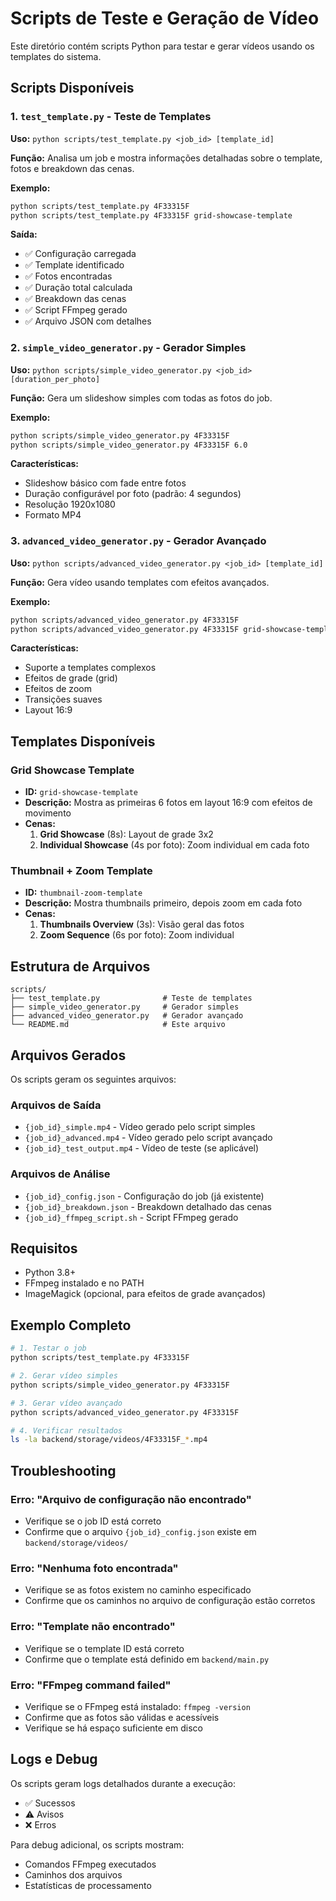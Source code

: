 # Scripts de Teste e Geração de Vídeo

Este diretório contém scripts Python para testar e gerar vídeos usando os templates do sistema.

## Scripts Disponíveis

### 1. `test_template.py` - Teste de Templates
**Uso:** `python scripts/test_template.py <job_id> [template_id]`

**Função:** Analisa um job e mostra informações detalhadas sobre o template, fotos e breakdown das cenas.

**Exemplo:**
```bash
python scripts/test_template.py 4F33315F
python scripts/test_template.py 4F33315F grid-showcase-template
```

**Saída:**
- ✅ Configuração carregada
- ✅ Template identificado
- ✅ Fotos encontradas
- ✅ Duração total calculada
- ✅ Breakdown das cenas
- ✅ Script FFmpeg gerado
- ✅ Arquivo JSON com detalhes

### 2. `simple_video_generator.py` - Gerador Simples
**Uso:** `python scripts/simple_video_generator.py <job_id> [duration_per_photo]`

**Função:** Gera um slideshow simples com todas as fotos do job.

**Exemplo:**
```bash
python scripts/simple_video_generator.py 4F33315F
python scripts/simple_video_generator.py 4F33315F 6.0
```

**Características:**
- Slideshow básico com fade entre fotos
- Duração configurável por foto (padrão: 4 segundos)
- Resolução 1920x1080
- Formato MP4

### 3. `advanced_video_generator.py` - Gerador Avançado
**Uso:** `python scripts/advanced_video_generator.py <job_id> [template_id]`

**Função:** Gera vídeo usando templates com efeitos avançados.

**Exemplo:**
```bash
python scripts/advanced_video_generator.py 4F33315F
python scripts/advanced_video_generator.py 4F33315F grid-showcase-template
```

**Características:**
- Suporte a templates complexos
- Efeitos de grade (grid)
- Efeitos de zoom
- Transições suaves
- Layout 16:9

## Templates Disponíveis

### Grid Showcase Template
- **ID:** `grid-showcase-template`
- **Descrição:** Mostra as primeiras 6 fotos em layout 16:9 com efeitos de movimento
- **Cenas:**
  1. **Grid Showcase** (8s): Layout de grade 3x2
  2. **Individual Showcase** (4s por foto): Zoom individual em cada foto

### Thumbnail + Zoom Template
- **ID:** `thumbnail-zoom-template`
- **Descrição:** Mostra thumbnails primeiro, depois zoom em cada foto
- **Cenas:**
  1. **Thumbnails Overview** (3s): Visão geral das fotos
  2. **Zoom Sequence** (6s por foto): Zoom individual

## Estrutura de Arquivos

```
scripts/
├── test_template.py              # Teste de templates
├── simple_video_generator.py     # Gerador simples
├── advanced_video_generator.py   # Gerador avançado
└── README.md                     # Este arquivo
```

## Arquivos Gerados

Os scripts geram os seguintes arquivos:

### Arquivos de Saída
- `{job_id}_simple.mp4` - Vídeo gerado pelo script simples
- `{job_id}_advanced.mp4` - Vídeo gerado pelo script avançado
- `{job_id}_test_output.mp4` - Vídeo de teste (se aplicável)

### Arquivos de Análise
- `{job_id}_config.json` - Configuração do job (já existente)
- `{job_id}_breakdown.json` - Breakdown detalhado das cenas
- `{job_id}_ffmpeg_script.sh` - Script FFmpeg gerado

## Requisitos

- Python 3.8+
- FFmpeg instalado e no PATH
- ImageMagick (opcional, para efeitos de grade avançados)

## Exemplo Completo

```bash
# 1. Testar o job
python scripts/test_template.py 4F33315F

# 2. Gerar vídeo simples
python scripts/simple_video_generator.py 4F33315F

# 3. Gerar vídeo avançado
python scripts/advanced_video_generator.py 4F33315F

# 4. Verificar resultados
ls -la backend/storage/videos/4F33315F_*.mp4
```

## Troubleshooting

### Erro: "Arquivo de configuração não encontrado"
- Verifique se o job ID está correto
- Confirme que o arquivo `{job_id}_config.json` existe em `backend/storage/videos/`

### Erro: "Nenhuma foto encontrada"
- Verifique se as fotos existem no caminho especificado
- Confirme que os caminhos no arquivo de configuração estão corretos

### Erro: "Template não encontrado"
- Verifique se o template ID está correto
- Confirme que o template está definido em `backend/main.py`

### Erro: "FFmpeg command failed"
- Verifique se o FFmpeg está instalado: `ffmpeg -version`
- Confirme que as fotos são válidas e acessíveis
- Verifique se há espaço suficiente em disco

## Logs e Debug

Os scripts geram logs detalhados durante a execução:
- ✅ Sucessos
- ⚠️ Avisos
- ❌ Erros

Para debug adicional, os scripts mostram:
- Comandos FFmpeg executados
- Caminhos dos arquivos
- Estatísticas de processamento
